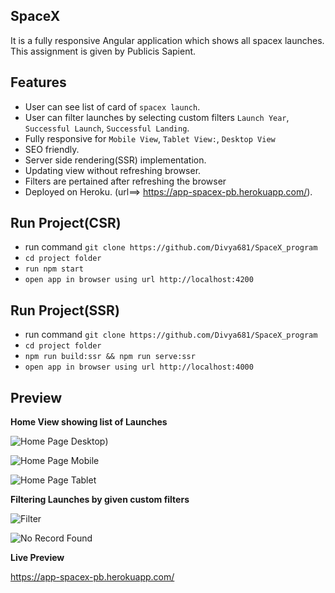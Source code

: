 SpaceX
------------------------------
It is a fully responsive Angular application which shows all spacex launches. This assignment is given by Publicis Sapient.

Features
------------------------------
* User can see list of card of `spacex launch`.
* User can filter launches by selecting custom filters `Launch Year`, `Successful Launch`, `Successful Landing`.
* Fully responsive for `Mobile View`, `Tablet View:`, `Desktop View`
* SEO friendly.
* Server side rendering(SSR) implementation.
* Updating view without refreshing browser.
* Filters are pertained after refreshing the browser
* Deployed on Heroku. (url==>  https://app-spacex-pb.herokuapp.com/).


Run Project(CSR)
------------------------------
* run command ``git clone https://github.com/Divya681/SpaceX_program``
* ``cd project folder``
* ``run npm start``
* ``open app in browser using url http://localhost:4200``

Run Project(SSR)
------------------------------
* run command ``git clone https://github.com/Divya681/SpaceX_program``
* ``cd project folder``
* ``npm run build:ssr && npm run serve:ssr``
* ``open app in browser using url http://localhost:4000``


Preview
------------------------------

**Home View showing list of Launches**

![Home Page Desktop](https://i.ibb.co/Hx0xP9L/Screenshot-2021-07-13-131818.png))

![Home Page Mobile](https://i.ibb.co/dQGsw87/Screenshot-2021-07-13-132008.png)

![Home Page Tablet](https://i.ibb.co/Qkv9gTk/Screenshot-2021-07-13-131911.png)

**Filtering Launches by given custom filters**

![Filter](https://i.ibb.co/5Y4zcHH/Screenshot-2021-07-13-132058.png)

![No Record Found](https://i.ibb.co/G2xmD34/Screenshot-2021-07-13-132116.png)


**Live Preview**

 https://app-spacex-pb.herokuapp.com/
